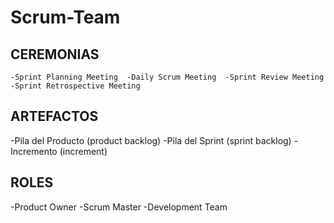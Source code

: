 # Scrum-Team

## CEREMONIAS
```
-Sprint Planning Meeting  -Daily Scrum Meeting  -Sprint Review Meeting  -Sprint Retrospective Meeting
```

## ARTEFACTOS
-Pila del Producto (product backlog)
-Pila del Sprint (sprint backlog)
-Incremento (increment)

## ROLES
-Product Owner
-Scrum Master
-Development Team
